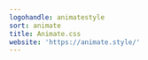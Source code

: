 ```yaml
---
logohandle: animatestyle
sort: animate
title: Animate.css
website: 'https://animate.style/'
---
```

